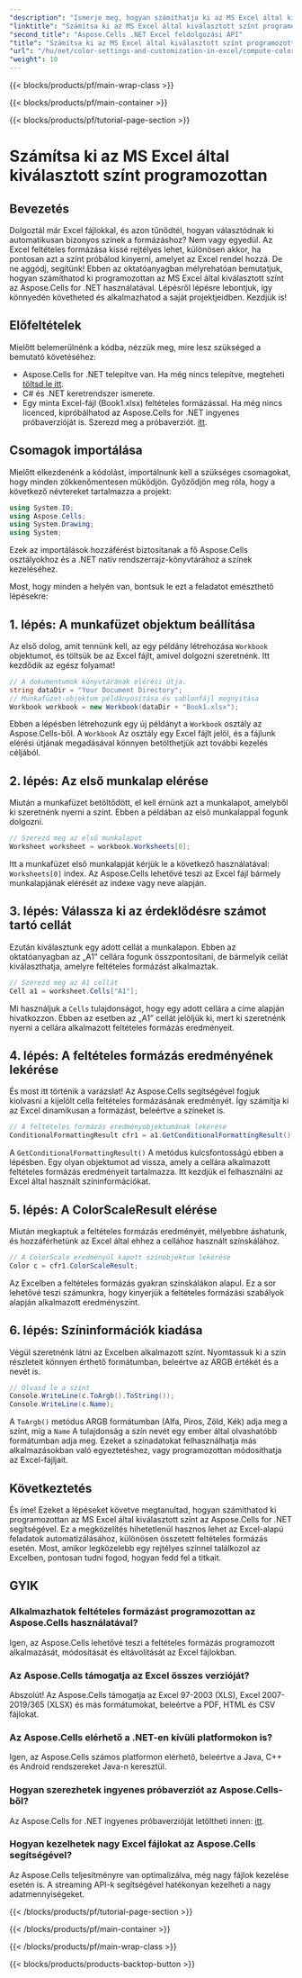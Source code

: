 ```yaml
---
"description": "Ismerje meg, hogyan számíthatja ki az MS Excel által kiválasztott színt az Aspose.Cells for .NET használatával. Kövesse ezt a lépésről lépésre szóló útmutatót az Excel feltételes formázási színének programozott eléréséhez."
"linktitle": "Számítsa ki az MS Excel által kiválasztott színt programozottan"
"second_title": "Aspose.Cells .NET Excel feldolgozási API"
"title": "Számítsa ki az MS Excel által kiválasztott színt programozottan"
"url": "/hu/net/color-settings-and-customization-in-excel/compute-color-chosen-by-ms-excel/"
"weight": 10
---
```


{{< blocks/products/pf/main-wrap-class >}}

{{< blocks/products/pf/main-container >}}

{{< blocks/products/pf/tutorial-page-section >}}

# Számítsa ki az MS Excel által kiválasztott színt programozottan

## Bevezetés
Dolgoztál már Excel fájlokkal, és azon tűnődtél, hogyan választódnak ki automatikusan bizonyos színek a formázáshoz? Nem vagy egyedül. Az Excel feltételes formázása kissé rejtélyes lehet, különösen akkor, ha pontosan azt a színt próbálod kinyerni, amelyet az Excel rendel hozzá. De ne aggódj, segítünk! Ebben az oktatóanyagban mélyrehatóan bemutatjuk, hogyan számíthatod ki programozottan az MS Excel által kiválasztott színt az Aspose.Cells for .NET használatával. Lépésről lépésre lebontjuk, így könnyedén követheted és alkalmazhatod a saját projektjeidben. Kezdjük is!
## Előfeltételek
Mielőtt belemerülnénk a kódba, nézzük meg, mire lesz szükséged a bemutató követéséhez:
- Aspose.Cells for .NET telepítve van. Ha még nincs telepítve, megteheti [töltsd le itt](https://releases.aspose.com/cells/net/).
- C# és .NET keretrendszer ismerete.
- Egy minta Excel-fájl (Book1.xlsx) feltételes formázással.
Ha még nincs licenced, kipróbálhatod az Aspose.Cells for .NET ingyenes próbaverzióját is. Szerezd meg a próbaverziót. [itt](https://releases.aspose.com/).
## Csomagok importálása
Mielőtt elkezdenénk a kódolást, importálnunk kell a szükséges csomagokat, hogy minden zökkenőmentesen működjön. Győződjön meg róla, hogy a következő névtereket tartalmazza a projekt:
```csharp
using System.IO;
using Aspose.Cells;
using System.Drawing;
using System;
```
Ezek az importálások hozzáférést biztosítanak a fő Aspose.Cells osztályokhoz és a .NET natív rendszerrajz-könyvtárához a színek kezeléséhez.

Most, hogy minden a helyén van, bontsuk le ezt a feladatot emészthető lépésekre:
## 1. lépés: A munkafüzet objektum beállítása
Az első dolog, amit tennünk kell, az egy példány létrehozása `Workbook` objektumot, és töltsük be az Excel fájlt, amivel dolgozni szeretnénk. Itt kezdődik az egész folyamat!
```csharp
// A dokumentumok könyvtárának elérési útja.
string dataDir = "Your Document Directory";
// Munkafüzet-objektum példányosítása és sablonfájl megnyitása
Workbook workbook = new Workbook(dataDir + "Book1.xlsx");
```
Ebben a lépésben létrehozunk egy új példányt a `Workbook` osztály az Aspose.Cells-ből. A `Workbook` Az osztály egy Excel fájlt jelöl, és a fájlunk elérési útjának megadásával könnyen betölthetjük azt további kezelés céljából.
## 2. lépés: Az első munkalap elérése
Miután a munkafüzet betöltődött, el kell érnünk azt a munkalapot, amelyből ki szeretnénk nyerni a színt. Ebben a példában az első munkalappal fogunk dolgozni.
```csharp
// Szerezd meg az első munkalapot
Worksheet worksheet = workbook.Worksheets[0];
```
Itt a munkafüzet első munkalapját kérjük le a következő használatával: `Worksheets[0]` index. Az Aspose.Cells lehetővé teszi az Excel fájl bármely munkalapjának elérését az indexe vagy neve alapján.
## 3. lépés: Válassza ki az érdeklődésre számot tartó cellát
Ezután kiválasztunk egy adott cellát a munkalapon. Ebben az oktatóanyagban az „A1” cellára fogunk összpontosítani, de bármelyik cellát kiválaszthatja, amelyre feltételes formázást alkalmaztak.
```csharp
// Szerezd meg az A1 cellát
Cell a1 = worksheet.Cells["A1"];
```
Mi használjuk a `Cells` tulajdonságot, hogy egy adott cellára a címe alapján hivatkozzon. Ebben az esetben az „A1” cellát jelöljük ki, mert ki szeretnénk nyerni a cellára alkalmazott feltételes formázás eredményeit.
## 4. lépés: A feltételes formázás eredményének lekérése
És most itt történik a varázslat! Az Aspose.Cells segítségével fogjuk kiolvasni a kijelölt cella feltételes formázásának eredményét. Így számítja ki az Excel dinamikusan a formázást, beleértve a színeket is.
```csharp
// A feltételes formázás eredményobjektumának lekérése
ConditionalFormattingResult cfr1 = a1.GetConditionalFormattingResult();
```
A `GetConditionalFormattingResult()` A metódus kulcsfontosságú ebben a lépésben. Egy olyan objektumot ad vissza, amely a cellára alkalmazott feltételes formázás eredményeit tartalmazza. Itt kezdjük el felhasználni az Excel által használt színinformációkat.
## 5. lépés: A ColorScaleResult elérése
Miután megkaptuk a feltételes formázás eredményét, mélyebbre áshatunk, és hozzáférhetünk az Excel által ehhez a cellához használt színskálához.
```csharp
// A ColorScale eredményül kapott színobjektum lekérése
Color c = cfr1.ColorScaleResult;
```
Az Excelben a feltételes formázás gyakran színskálákon alapul. Ez a sor lehetővé teszi számunkra, hogy kinyerjük a feltételes formázási szabályok alapján alkalmazott eredményszínt.
## 6. lépés: Színinformációk kiadása
Végül szeretnénk látni az Excelben alkalmazott színt. Nyomtassuk ki a szín részleteit könnyen érthető formátumban, beleértve az ARGB értékét és a nevét is.
```csharp
// Olvasd le a színt
Console.WriteLine(c.ToArgb().ToString());
Console.WriteLine(c.Name);
```
A `ToArgb()` metódus ARGB formátumban (Alfa, Piros, Zöld, Kék) adja meg a színt, míg a `Name` A tulajdonság a szín nevét egy ember által olvashatóbb formátumban adja meg. Ezeket a színadatokat felhasználhatja más alkalmazásokban való egyeztetéshez, vagy programozottan módosíthatja az Excel-fájljait.

## Következtetés
És íme! Ezeket a lépéseket követve megtanultad, hogyan számíthatod ki programozottan az MS Excel által kiválasztott színt az Aspose.Cells for .NET segítségével. Ez a megközelítés hihetetlenül hasznos lehet az Excel-alapú feladatok automatizálásához, különösen összetett feltételes formázás esetén. Most, amikor legközelebb egy rejtélyes színnel találkozol az Excelben, pontosan tudni fogod, hogyan fedd fel a titkait.
## GYIK
### Alkalmazhatok feltételes formázást programozottan az Aspose.Cells használatával?
Igen, az Aspose.Cells lehetővé teszi a feltételes formázás programozott alkalmazását, módosítását és eltávolítását az Excel fájlokban.
### Az Aspose.Cells támogatja az Excel összes verzióját?
Abszolút! Az Aspose.Cells támogatja az Excel 97-2003 (XLS), Excel 2007-2019/365 (XLSX) és más formátumokat, beleértve a PDF, HTML és CSV fájlokat.
### Az Aspose.Cells elérhető a .NET-en kívüli platformokon is?
Igen, az Aspose.Cells számos platformon elérhető, beleértve a Java, C++ és Android rendszereket Java-n keresztül.
### Hogyan szerezhetek ingyenes próbaverziót az Aspose.Cells-ből?
Az Aspose.Cells for .NET ingyenes próbaverzióját letöltheti innen: [itt](https://releases.aspose.com/).
### Hogyan kezelhetek nagy Excel fájlokat az Aspose.Cells segítségével?
Az Aspose.Cells teljesítményre van optimalizálva, még nagy fájlok kezelése esetén is. A streaming API-k segítségével hatékonyan kezelheti a nagy adatmennyiségeket.

{{< /blocks/products/pf/tutorial-page-section >}}

{{< /blocks/products/pf/main-container >}}

{{< /blocks/products/pf/main-wrap-class >}}

{{< blocks/products/products-backtop-button >}}